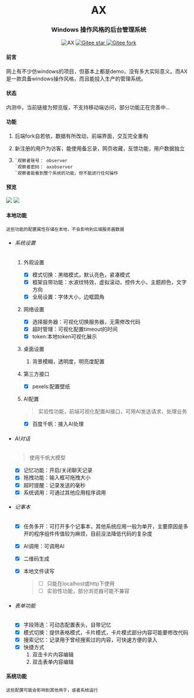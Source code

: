 

<div align="center"><h1 align="center">AX</h3></div>
<div align="center"><h3 align="center">Windows 操作风格的后台管理系统</h3>
</div>

<p align="center">     
    <p align="center">
        <a>
            <img src="https://img.shields.io/badge/AX-V1.0-green" alt="AX">
        </a>
        <a href="https://gitee.com/in-git/ax-view.git">
            <img src="https://gitee.com/in-git/ax-view/badge/star.svg?theme=dark" alt="Gitee star">
        </a>
        <a href="https://gitee.com/in-git/ax-view">
            <img src="https://gitee.com/in-git/ax-view/badge/fork.svg?theme=dark" alt="Gitee fork">
        </a>
    </p>
</p>



#### 前言

网上有不少仿windows的项目，但基本上都是demo，没有多大实际意义。而AX是一款具备windows操作风格，而且能投入生产的管理系统。

#### 状态

内测中，当前链接为预览版，不支持移动端访问，部分功能正在完善中...

#### 功能

1. 后端fork自若依，数据有所改动，前端界面，交互完全重构

2. 新注册的用户为访客，能使用备忘录，网页收藏，反馈功能，用户数据独立

3. ```
   `观察者账号： observer
   `观察者密码： axobserver
   `观察者能看到整个系统的功能，但不能进行任何操作
   ```

#### 预览

<img src="http://in-git.gitee.io/ax-resource/public/cover-1.webp">

<img src="http://in-git.gitee.io/ax-resource/public/cover-2.webp">

#### 本地功能

```
这些功能的配置属性存储在本地，不会影响到云端服务器数据
```

- ###### 系统设置

  1. 外观设置

     - [x] 模式切换：黑暗模式，默认亮色，紧凑模式
     - [x] 框架自带功能：水波纹特效，虚拟滚动，控件大小，主题颜色，文字方向
     - [x] 全局设置：字体大小，边框圆角

  2. 网络设置

     - [x] 选择服务器：可视化切换服务器，无需修改代码
     - [x] 超时管理：可视化配置timeout的时间
     - [x] token:本地token可视化展示

  3. 桌面设置

     1. 背景模糊，透明度，明亮度配置

  4. 第三方接口

     - [x] pexels:配置壁纸

  5. AI配置

     > 实验性功能，前端可视化配置AI接口，可用AI发送请求，处理业务

     - [x] 百度千帆：接入AI处理

- ###### AI对话

  > 使用千帆大模型

  - [x] 记忆功能：开启/关闭聊天记录
  - [x] 拖拽功能：输入框可拖拽大小
  - [x] 超时提醒：记录发送的毫秒
  - [x] 系统调用：可通过其他应用程序调用

- ###### 记事本

  - [x] 任务多开：可打开多个记事本，其他系统应用一般为单开，主要原因是多开的程序组件传值较为麻烦，目前没法降低代码的复杂度

  - [x] AI调用：可调用AI

  - [x] 二维码生成

  - [x] 本地文件读写

    > - [ ] 只能在localhost或http下使用
    > - [ ] 实验性功能，部分浏览器可能不兼容

- ###### 表单功能

  - [x] 字段筛选：可动态配置表头，自带记忆
  - [x] 模式切换：提供表格模式，卡片模式，卡片模式部分内容可能要修改代码
  - [x] 搜索记忆：记录用于曾经搜索过的内容，可快速方便的录入
  - [x] 快捷方式
    1. 双击卡片内容编辑
    2. 双击表单内容编辑

#### 系统功能

```
这些配置可能会影响到其他用于，或者系统运行
```
